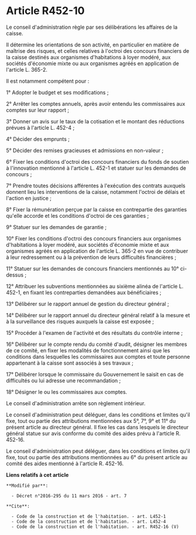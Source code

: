 # Article R452-10

Le conseil d'administration règle par ses délibérations les affaires de la caisse. 

Il détermine les orientations de son activité, en particulier en matière de maîtrise des risques, et celles relatives à
l'octroi des concours financiers de la caisse destinés aux organismes d'habitations à loyer modéré, aux sociétés d'économie
mixte ou aux organismes agréés en application de l'article L. 365-2.  

Il est notamment compétent pour : 

1° Adopter le budget et ses modifications ; 

2° Arrêter les comptes annuels, après avoir entendu les commissaires aux comptes sur leur rapport ; 

3° Donner un avis sur le taux de la cotisation et le montant des réductions prévues à l'article  L. 452-4 ; 

4° Décider des emprunts ; 

5° Décider des remises gracieuses et admissions en non-valeur ; 

6° Fixer les conditions d'octroi des concours financiers du fonds de soutien à l'innovation mentionné à l'article L. 452-1 et
statuer sur les demandes de concours ;

7° Prendre toutes décisions afférentes à l'exécution des contrats auxquels donnent lieu les interventions de la caisse,
notamment l'octroi de délais et l'action en justice ; 

8° Fixer la rémunération perçue par la caisse en contrepartie des garanties qu'elle accorde et les conditions d'octroi de ces
garanties ; 

9° Statuer sur les demandes de garantie ; 

10° Fixer les conditions d'octroi des concours financiers aux organismes d'habitations à loyer modéré, aux sociétés
d'économie mixte et aux organismes agréés en application de l'article L. 365-2 en vue de contribuer à leur redressement ou à
la prévention de leurs difficultés financières ; 

11° Statuer sur les demandes de concours financiers mentionnés au 10° ci-dessus ; 

12° Attribuer les subventions mentionnées au sixième alinéa de l'article L. 452-1, en fixant les contreparties demandées aux
bénéficiaires ; 

13° Délibérer sur le rapport annuel de gestion du directeur général ; 

14° Délibérer sur le rapport annuel du directeur général relatif à la mesure et à la surveillance des risques auxquels la
caisse est exposée ; 

15° Procéder à l'examen de l'activité et des résultats du contrôle interne ; 

16° Délibérer sur le compte rendu du comité d'audit, désigner les membres de ce comité, en fixer les modalités de
fonctionnement ainsi que les conditions dans lesquelles les commissaires aux comptes et toute personne appartenant à la
caisse sont associés à ses travaux ; 

17° Délibérer lorsque le commissaire du Gouvernement le saisit en cas de difficultés ou lui adresse une recommandation ; 

18° Désigner le ou les commissaires aux comptes. 

Le conseil d'administration arrête son règlement intérieur. 

Le conseil d'administration peut déléguer, dans les conditions et limites qu'il fixe, tout ou partie des attributions
mentionnées aux 5°, 7°, 9° et 11° du présent article au directeur général. Il fixe les cas dans lesquels le directeur général
statue sur avis conforme du comité des aides prévu à l'article R. 452-16.

Le conseil d'administration peut déléguer, dans les conditions et limites qu'il fixe, tout ou partie des attributions
mentionnées au 6° du présent article au comité des aides mentionné à l'article R. 452-16.

**Liens relatifs à cet article**

	**Modifié par**:

	  - Décret n°2016-295 du 11 mars 2016 - art. 7

	**Cite**:

	  - Code de la construction et de l'habitation. - art. L452-1
	  - Code de la construction et de l'habitation. - art. L452-4
	  - Code de la construction et de l'habitation. - art. R452-16 (V)
